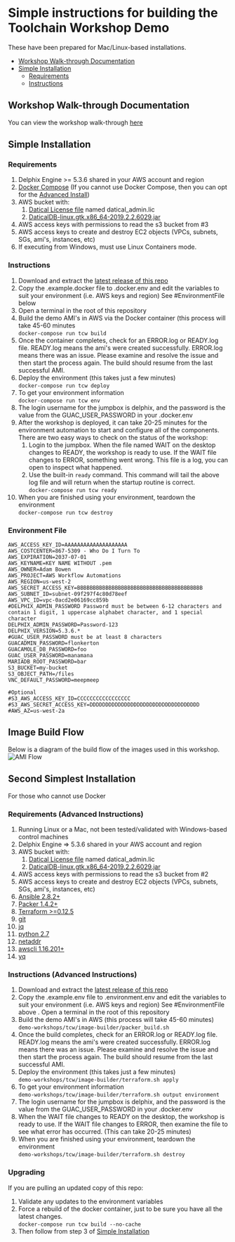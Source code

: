 # Simple instructions for building the Toolchain Workshop Demo <!-- omit in toc -->

These have been prepared for Mac/Linux-based installations.

- [Workshop Walk-through Documentation](#workshop-walk-through-documentation)
- [Simple Installation](#simple-installation)
  - [Requirements](#requirements)
  - [Instructions](#instructions)

## Workshop Walk-through Documentation

You can view the workshop walk-through [here](https://delphix.github.io/toolchain-workshop-docs/300/)

## Simple Installation

### Requirements

1. Delphix Engine >= 5.3.6 shared in your AWS account and region
2. [Docker Compose](https://docs.docker.com/compose/install)
(If you cannot use Docker Compose, then you can opt for the [Advanced Install](#advancedinstall))
3. AWS bucket with:
    1. [Datical License file](https://www.datical.com) named datical_admin.lic
    2. [DaticalDB-linux.gtk.x86_64-2019.2.2.6029.jar](https://www.datical.com)
4. AWS access keys with permissions to read the s3 bucket from #3
5. AWS access keys to create and destroy EC2 objects (VPCs, subnets, SGs, ami's, instances, etc)
6. If executing from Windows, must use Linux Containers mode.

### Instructions

1. Download and extract the [latest release of this repo](https://github.com/delphix/dx-workshops/releases/latest)
2. Copy the .example.docker file to .docker.env and edit the variables to suit your environment (i.e. AWS keys and region) See #EnvironmentFile below
3. Open a terminal in the root of this repository
4. Build the demo AMI's in AWS via the Docker container (this process will take 45-60 minutes  
```docker-compose run tcw build```
5. Once the container completes, check for an ERROR.log or READY.log file. READY.log means the ami's were created successfully. ERROR.log means there was an issue. Please examine and resolve the issue and then start the process again. The build should resume from the last successful AMI.
6. Deploy the environment (this takes just a few minutes)  
```docker-compose run tcw deploy```
7. To get your environment information  
```docker-compose run tcw env```
8. The login username for the jumpbox is delphix, and the password is the value from the GUAC_USER_PASSWORD in your .docker.env
9. After the workshop is deployed, it can take 20-25 minutes for the environment automation to start and configure all of the components. There are two easy ways to check on the status of the workshop:
   1. Login to the jumpbox. When the file named WAIT on the desktop changes to READY, the workshop is ready to use. If the WAIT file changes to ERROR, something went wrong. This file is a log, you can open to inspect what happened.
   2. Use the built-in `ready` command. This command will tail the above log file and will return when the startup routine is correct.  
   ```docker-compose run tcw ready```
1.  When you are finished using your environment, teardown the environment  
```docker-compose run tcw destroy```

### Environment File

    AWS_ACCESS_KEY_ID=AAAAAAAAAAAAAAAAAAAA
    AWS_COSTCENTER=867-5309 - Who Do I Turn To
    AWS_EXPIRATION=2037-07-01
    AWS_KEYNAME=KEY NAME WITHOUT .pem
    AWS_OWNER=Adam Bowen
    AWS_PROJECT=AWS Workflow Automations
    AWS_REGION=us-west-2
    AWS_SECRET_ACCESS_KEY=BBBBBBBBBBBBBBBBBBBBBBBBBBBBBBBBBBBBBBBB
    AWS_SUBNET_ID=subnet-09f297f4c80d78eef
    AWS_VPC_ID=vpc-0acd2e06169cc859b
    #DELPHIX_ADMIN_PASSWORD Password must be between 6-12 characters and contain 1 digit, 1 uppercase alphabet character, and 1 special character
    DELPHIX_ADMIN_PASSWORD=Password-123
    DELPHIX_VERSION=5.3.6.*
    #GUAC_USER_PASSWORD must be at least 8 characters
    GUACADMIN_PASSWORD=flonkerton
    GUACAMOLE_DB_PASSWORD=foo
    GUAC_USER_PASSWORD=manamana
    MARIADB_ROOT_PASSWORD=bar
    S3_BUCKET=my-bucket
    S3_OBJECT_PATH=/files
    VNC_DEFAULT_PASSWORD=meepmeep

    #Optional
    #S3_AWS_ACCESS_KEY_ID=CCCCCCCCCCCCCCCCC
    #S3_AWS_SECRET_ACCESS_KEY=DDDDDDDDDDDDDDDDDDDDDDDDDDDDDDDDDDD
    #AWS_AZ=us-west-2a

## Image Build Flow

Below is a diagram of the build flow of the images used in this workshop.
![AMI Flow](image_flow.png)

## Second Simplest Installation

For those who cannot use Docker

### Requirements (Advanced Instructions)

1. Running Linux or a Mac, not been tested/validated with Windows-based control machines
2. Delphix Engine => 5.3.6 shared in your AWS account and region
3. AWS bucket with:
    1. [Datical License file](www.datical.com) named datical_admin.lic
    2. [DaticalDB-linux.gtk.x86_64-2019.2.2.6029.jar](www.datical.com)
4. AWS access keys with permissions to read the s3 bucket from #2
5. AWS access keys to create and destroy EC2 objects (VPCs, subnets, SGs, ami's, instances, etc)
6. [Ansible 2.8.2+](https://www.ansible.com/)
7. [Packer 1.4.2+](https://packer.io)
8. [Terraform >=0.12.5](https://terraform.io)
9.  [git](https://git-scm.com/downloads)
10. [jq](https://stedolan.github.io/jq/)
11. [python 2.7](https://www.python.org)
12. [netaddr](https://pypi.org/project/netaddr)
13. [awscli 1.16.201+](https://aws.amazon.com/cli/)
14. [yq](https://github.com/mikefarah/yq)

### Instructions (Advanced Instructions)

1. Download and extract the [latest release of this repo](https://github.com/delphix/dx-workshops/releases/latest)
2. Copy the .example.env file to .environment.env and edit the variables to suit your environment (i.e. AWS keys and region) See #EnvironmentFile above
. Open a terminal in the root of this repository
3. Build the demo AMI's in AWS (this process will take 45-60 minutes)  
```demo-workshops/tcw/image-builder/packer_build.sh```
4. Once the build completes, check for an ERROR.log or READY.log file. READY.log means the ami's were created successfully. ERROR.log means there was an issue. Please examine and resolve the issue and then start the process again. The build should resume from the last successful AMI.
5. Deploy the environment (this takes just a few minutes)  
```demo-workshops/tcw/image-builder/terraform.sh apply```
6. To get your environment information  
```demo-workshops/tcw/image-builder/terraform.sh output environment```
7. The login username for the jumpbox is delphix, and the password is the value from the GUAC_USER_PASSWORD in your .docker.env
8. When the WAIT file changes to READY on the desktop, the workshop is ready to use. If the WAIT file changes to ERROR, then examine the file to see what error has occurred. (This can take 20-25 minutes)
9. When you are finished using your environment, teardown the environment  
```demo-workshops/tcw/image-builder/terraform.sh destroy```

### Upgrading

If you are pulling an updated copy of this repo:

1. Validate any updates to the environment variables
2. Force a rebuild of the docker container, just to be sure you have all the latest changes.  
```docker-compose run tcw build --no-cache```
3. Then follow from step 3 of [Simple Installation](#simple-installation)
